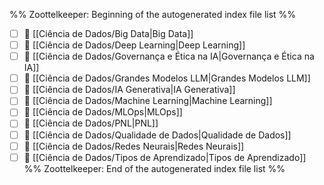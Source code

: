 %% Zoottelkeeper: Beginning of the autogenerated index file list  %%
- [ ] 📄 [[Ciência de Dados/Big Data|Big Data]]
- [ ] 📄 [[Ciência de Dados/Deep Learning|Deep Learning]]
- [ ] 📄 [[Ciência de Dados/Governança e Ética na IA|Governança e Ética na IA]]
- [ ] 📄 [[Ciência de Dados/Grandes Modelos LLM|Grandes Modelos LLM]]
- [ ] 📄 [[Ciência de Dados/IA Generativa|IA Generativa]]
- [ ] 📄 [[Ciência de Dados/Machine Learning|Machine Learning]]
- [ ] 📄 [[Ciência de Dados/MLOps|MLOps]]
- [ ] 📄 [[Ciência de Dados/PNL|PNL]]
- [ ] 📄 [[Ciência de Dados/Qualidade de Dados|Qualidade de Dados]]
- [ ] 📄 [[Ciência de Dados/Redes Neurais|Redes Neurais]]
- [ ] 📄 [[Ciência de Dados/Tipos de Aprendizado|Tipos de Aprendizado]]
%% Zoottelkeeper: End of the autogenerated index file list  %%
